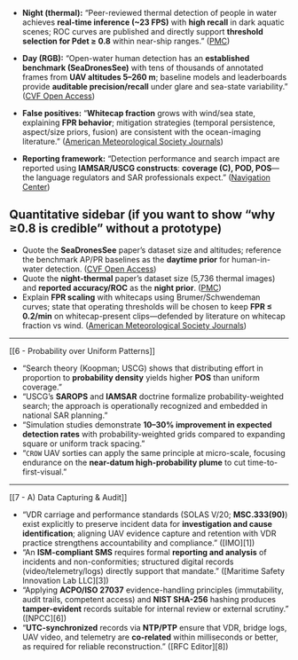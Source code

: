 

- **Night (thermal):** “Peer-reviewed thermal detection of people in water achieves **real-time inference (~23 FPS)** with **high recall** in dark aquatic scenes; ROC curves are published and directly support **threshold selection for Pdet ≥ 0.8** within near-ship ranges.” ([PMC](https://pmc.ncbi.nlm.nih.gov/articles/PMC11175020/?utm_source=chatgpt.com "Personnel Detection in Dark Aquatic Environments Based ..."))
    
- **Day (RGB):** “Open-water human detection has an **established benchmark (SeaDronesSee)** with tens of thousands of annotated frames from **UAV altitudes 5–260 m**; baseline models and leaderboards provide **auditable precision/recall** under glare and sea-state variability.” ([CVF Open Access](https://openaccess.thecvf.com/content/WACV2022/html/Varga_SeaDronesSee_A_Maritime_Benchmark_for_Detecting_Humans_in_Open_Water_WACV_2022_paper.html?utm_source=chatgpt.com "SeaDronesSee - WACV 2022 Open Access Repository"))
    
- **False positives:** “**Whitecap fraction** grows with wind/sea state, explaining **FPR behavior**; mitigation strategies (temporal persistence, aspect/size priors, fusion) are consistent with the ocean-imaging literature.” ([American Meteorological Society Journals](https://journals.ametsoc.org/view/journals/phoc/47/9/jpo-d-17-0005.1.xml?utm_source=chatgpt.com "Whitecap Coverage Dependence on Wind and Wave ..."))
    
- **Reporting framework:** “Detection performance and search impact are reported using **IAMSAR/USCG constructs**: **coverage (C), POD, POS**—the language regulators and SAR professionals expect.” ([Navigation Center](https://navcen.uscg.gov/sites/default/files/pdf/Theory_of_Search.pdf?utm_source=chatgpt.com "The Theory of Search - A Simplified Explanation - navcen"))
    
## Quantitative sidebar (if you want to show “why ≥0.8 is credible” without a prototype)

- Quote the **SeaDronesSee** paper’s dataset size and altitudes; reference the benchmark AP/PR baselines as the **daytime prior** for human-in-water detection. ([CVF Open Access](https://openaccess.thecvf.com/content/WACV2022/html/Varga_SeaDronesSee_A_Maritime_Benchmark_for_Detecting_Humans_in_Open_Water_WACV_2022_paper.html?utm_source=chatgpt.com "SeaDronesSee - WACV 2022 Open Access Repository"))
- Quote the **night-thermal** paper’s dataset size (5,736 thermal images) and **reported accuracy/ROC** as the **night prior**. ([PMC](https://pmc.ncbi.nlm.nih.gov/articles/PMC11175020/?utm_source=chatgpt.com "Personnel Detection in Dark Aquatic Environments Based ..."))
- Explain **FPR scaling** with whitecaps using Brumer/Schwendeman curves; state that operating thresholds will be chosen to keep **FPR ≤ 0.2/min** on whitecap-present clips—defended by literature on whitecap fraction vs wind. ([American Meteorological Society Journals](https://journals.ametsoc.org/view/journals/phoc/47/9/jpo-d-17-0005.1.xml?utm_source=chatgpt.com "Whitecap Coverage Dependence on Wind and Wave ..."))

---

[[6 - Probability over Uniform Patterns]]

* “Search theory (Koopman; USCG) shows that distributing effort in proportion to **probability density** yields higher **POS** than uniform coverage.”
* “USCG’s **SAROPS** and **IAMSAR** doctrine formalize probability-weighted search; the approach is operationally recognized and embedded in national SAR planning.”
* “Simulation studies demonstrate **10–30% improvement in expected detection rates** with probability-weighted grids compared to expanding square or uniform track spacing.”
* “`CROW` UAV sorties can apply the same principle at micro-scale, focusing endurance on the **near-datum high-probability plume** to cut time-to-first-visual.”

---

[[7 - A) Data Capturing & Audit]]

* “VDR carriage and performance standards (SOLAS V/20; **MSC.333(90)**) exist explicitly to preserve incident data for **investigation and cause identification**; aligning UAV evidence capture and retention with VDR practice strengthens accountability and compliance.” ([IMO][1])
* “An **ISM-compliant SMS** requires formal **reporting and analysis** of incidents and non-conformities; structured digital records (video/telemetry/logs) directly support that mandate.” ([Maritime Safety Innovation Lab LLC][3])
* “Applying **ACPO/ISO 27037** evidence-handling principles (immutability, audit trails, competent access) and **NIST SHA-256** hashing produces **tamper-evident** records suitable for internal review or external scrutiny.” ([NPCC][6])
* “**UTC-synchronized** records via **NTP/PTP** ensure that VDR, bridge logs, UAV video, and telemetry are **co-related** within milliseconds or better, as required for reliable reconstruction.” ([RFC Editor][8])
